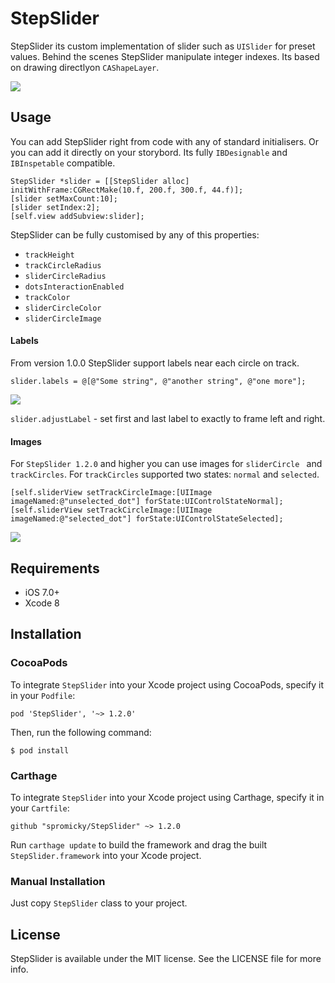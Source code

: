 # StepSlider

StepSlider its custom implementation of slider such as `UISlider` for preset values. Behind the scenes StepSlider manipulate integer indexes. Its based on drawing directlyon `CAShapeLayer`. 

![](screenshots/example.gif)

## Usage

You can add StepSlider right from code with any of standard initialisers. Or you can add it directly on your storybord. Its fully `IBDesignable` and `IBInspetable` compatible.

```objc
StepSlider *slider = [[StepSlider alloc] initWithFrame:CGRectMake(10.f, 200.f, 300.f, 44.f)];
[slider setMaxCount:10];
[slider setIndex:2];
[self.view addSubview:slider];
```

StepSlider can be fully customised by any of this properties:

- `trackHeight`
- `trackCircleRadius`
- `sliderCircleRadius`
- `dotsInteractionEnabled`
- `trackColor`
- `sliderCircleColor`
- `sliderCircleImage`

#### Labels

From version 1.0.0 StepSlider support labels near each circle on track. 

```objc
slider.labels = @[@"Some string", @"another string", @"one more"];
```

![](screenshots/example_labels.gif)

`slider.adjustLabel` - set first and last label to exactly to frame left and right.

#### Images

For `StepSlider 1.2.0` and higher you can use images for `sliderCircle ` and `trackCircles`. For `trackCircles` supported two states: `normal` and `selected`.

```objc
[self.sliderView setTrackCircleImage:[UIImage imageNamed:@"unselected_dot"] forState:UIControlStateNormal];
[self.sliderView setTrackCircleImage:[UIImage imageNamed:@"selected_dot"] forState:UIControlStateSelected];
```

![](screenshots/images.png)

## Requirements

- iOS 7.0+
- Xcode 8

## Installation

### CocoaPods

To integrate `StepSlider` into your Xcode project using CocoaPods, specify it in your `Podfile`:

```
pod 'StepSlider', '~> 1.2.0'
```

Then, run the following command:

```
$ pod install
```

### Carthage

To integrate `StepSlider` into your Xcode project using Carthage, specify it in your `Cartfile`:

```
github "spromicky/StepSlider" ~> 1.2.0
```

Run `carthage update` to build the framework and drag the built `StepSlider.framework` into your Xcode project.

### Manual Installation

Just copy `StepSlider` class to your project.

## License

StepSlider is available under the MIT license. See the LICENSE file for more info.